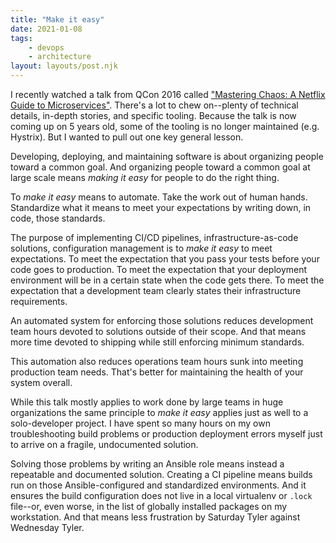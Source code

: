 ```yaml
---
title: "Make it easy"
date: 2021-01-08
tags:
    - devops
    - architecture
layout: layouts/post.njk
---
```

I recently watched a talk from QCon 2016 called ["Mastering Chaos: A Netflix Guide to Microservices"](https://www.youtube.com/watch?v=CZ3wIuvmHeM). There's a lot to chew on--plenty of technical details, in-depth stories, and specific tooling. Because the talk is now coming up on 5 years old, some of the tooling is no longer maintained (e.g. Hystrix). But I wanted to pull out one key general lesson.

Developing, deploying, and maintaining software is about organizing people toward a common goal. And organizing people toward a common goal at large scale means *making it easy* for people to do the right thing.

To *make it easy* means to automate. Take the work out of human hands. Standardize what it means to meet your expectations by writing down, in code, those standards. 

The purpose of implementing CI/CD pipelines, infrastructure-as-code solutions, configuration management is to *make it easy* to meet expectations. To meet the expectation that you pass your tests before your code goes to production. To meet the expectation that your deployment environment will be in a certain state when the code gets there. To meet the expectation that a development team clearly states their infrastructure requirements.

An automated system for enforcing those solutions reduces development team hours devoted to solutions outside of their scope. And that means more time devoted to shipping while still enforcing minimum standards.

This automation also reduces operations team hours sunk into meeting production team needs. That's better for maintaining the health of your system overall.

While this talk mostly applies to work done by large teams in huge organizations the same principle to *make it easy* applies just as well to a solo-developer project. I have spent so many hours on my own troubleshooting build problems or production deployment errors myself just to arrive on a fragile, undocumented solution.

Solving those problems by writing an Ansible role means instead a repeatable and documented solution. Creating a CI pipeline means builds run on those Ansible-configured and standardized environments. And it ensures the build configuration does not live in a local virtualenv or `.lock` file--or, even worse, in the list of globally installed packages on my workstation. And that means less frustration by Saturday Tyler against Wednesday Tyler.
